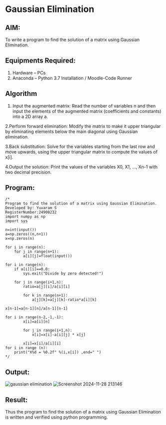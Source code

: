 # Gaussian Elimination

## AIM:
To write a program to find the solution of a matrix using Gaussian Elimination.

## Equipments Required:
1. Hardware – PCs
2. Anaconda – Python 3.7 Installation / Moodle-Code Runner

## Algorithm
1. Input the augmented matrix: Read the number of variables n and then input the elements of the augmented matrix (coefficients and constants) into a 2D array a.

2.Perform forward elimination: Modify the matrix to make it upper triangular by eliminating elements below the main diagonal using Gaussian elimination.

3.Back substitution: Solve for the variables starting from the last row and move upwards, using the upper triangular matrix to compute the values of x[i].

4.Output the solution: Print the values of the variables X0, X1, ..., Xn-1 with two decimal precision.

## Program:
```
/*
Program to find the solution of a matrix using Gaussian Elimination.
Developed by: Yuvaram S
RegisterNumber:24900232
import numpy as np
import sys

n=int(input())
a=np.zeros((n,n+1))
x=np.zeros(n)

for i in range(n):
    for j in range(n+1):
        a[i][j]=float(input())
    
for i in range(n):
    if a[i][i]==0.0:
        sys.exit("Divide by zero detected!")
    
    for j in range(i+1,n):
        ratio=a[j][i]/a[i][i]
        
        for k in range(n+1):
            a[j][k]=a[j][k]-ratio*a[i][k]
            
x[n-1]=a[n-1][n]/a[n-1][n-1]

for i in range(n-2,-1,-1):
        x[i]=a[i][n]
        
        for j in range(i+1,n):
            x[i]=x[i]-a[i][j] * x[j]
            
        x[i]=x[i]/a[i][i]
for i in range (n):
    print("X%d = %0.2f" %(i,x[i]) ,end=" ")
*/
```

## Output:
![gaussian elimination]()
![Screenshot 2024-11-28 213146](https://github.com/user-attachments/assets/512218f9-6023-48cf-b41d-792427259938)


## Result:
Thus the program to find the solution of a matrix using Gaussian Elimination is written and verified using python programming.

